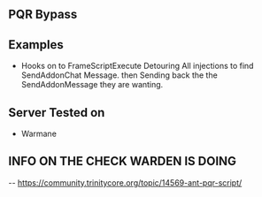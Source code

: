 ## PQR Bypass

## Examples
- Hooks on to FrameScriptExecute Detouring All injections to find SendAddonChat Message. then Sending back the the SendAddonMessage they are wanting.


## Server Tested on
- Warmane


## INFO ON THE CHECK WARDEN IS DOING 
-- https://community.trinitycore.org/topic/14569-ant-pqr-script/
